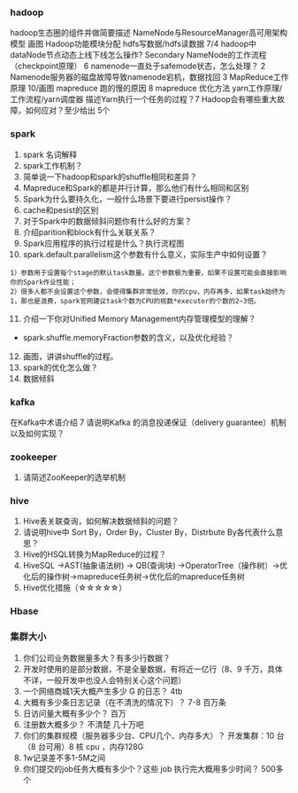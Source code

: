 ### hadoop
hadoop生态圈的组件并做简要描述
NameNode与ResourceManager高可用架构模型			      画图
Hadoop功能模块分配
hdfs写数据/hdfs读数据								    7/4
hadoop中dataNode节点动态上线下线怎么操作?
Secondary NameNode的工作流程（checkpoint原理）		  6
namenode一直处于safemode状态，怎么处理？				 2
Namenode服务器的磁盘故障导致namenode宕机，数据找回	 3
MapReduce工作原理			10/画图
mapreduce 跑的慢的原因		8
mapreduce 优化方法
yarn工作原理/工作流程/yarn调度器
描述Yarn执行一个任务的过程？7
Hadoop会有哪些重大故障，如何应对？至少给出 5个

### spark 
1. spark 名词解释
2. spark工作机制？
3. 简单说一下hadoop和spark的shuffle相同和差异？
4. Mapreduce和Spark的都是并行计算，那么他们有什么相同和区别
5. Spark为什么要持久化，一般什么场景下要进行persist操作？
6. cache和pesist的区别 
7. 对于Spark中的数据倾斜问题你有什么好的方案？
8. 介绍parition和block有什么关联关系？
9. Spark应用程序的执行过程是什么？执行流程图
10. spark.default.parallelism这个参数有什么意义，实际生产中如何设置？

```
1）参数用于设置每个stage的默认task数量。这个参数极为重要，如果不设置可能会直接影响你的Spark作业性能；
2）很多人都不会设置这个参数，会使得集群非常低效，你的cpu，内存再多，如果task始终为1，那也是浪费，spark官网建议task个数为CPU的核数*executor的个数的2~3倍。
```
11. 介绍一下你对Unified Memory Management内存管理模型的理解？
- spark.shuffle.memoryFraction参数的含义，以及优化经验？

12. 画图，讲讲shuffle的过程。
13. spark的优化怎么做？
14. 数据倾斜



### kafka
在Kafka中术语介绍	7
请说明Kafka 的消息投递保证（delivery guarantee）机制以及如何实现？

### zookeeper
1. 请简述ZooKeeper的选举机制

### hive
1. Hive表关联查询，如何解决数据倾斜的问题？
2. 请说明hive中 Sort By，Order By，Cluster By，Distrbute By各代表什么意思？
3. Hive的HSQL转换为MapReduce的过程？
4. HiveSQL ->AST(抽象语法树) -> QB(查询块) ->OperatorTree（操作树）->优化后的操作树->mapreduce任务树->优化后的mapreduce任务树
5. Hive优化措施（☆☆☆☆☆）

### Hbase


### 集群大小
1. 你们公司业务数据量多大？有多少行数据？ 
2. 开发时使用的是部分数据，不是全量数据，有将近一亿行（8、9 千万，具体不详，一般开发中也没人会特别关心这个问题） 
3. 一个网络商城1天大概产生多少 G 的日志？ 4tb
4. 大概有多少条日志记录（在不清洗的情况下）？ 7-8 百万条
5. 日访问量大概有多少个？ 百万
6. 注册数大概多少？ 不清楚  几十万吧
7. 你们的集群规模（服务器多少台、CPU几个、内存多大）？ 开发集群：10 台（8 台可用）8 核 cpu ，内存128G
8. 1w记录差不多1-5M之间
9. 你们提交的job任务大概有多少个？这些 job 执行完大概用多少时间？ 500多个




